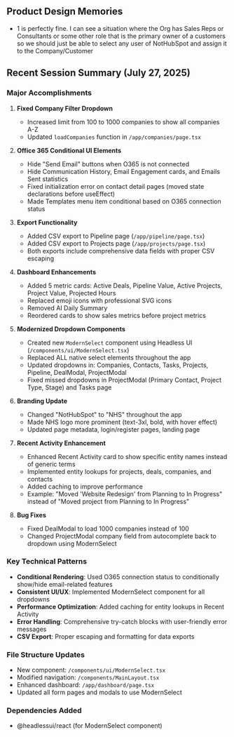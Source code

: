 ## Product Design Memories

- 1 is perfectly fine. I can see a situation where the Org has Sales Reps or Consultants or some other role that is the primary owner of a customers so we should just be able to select any user of NotHubSpot and assign it to the Company/Customer

## Recent Session Summary (July 27, 2025)

### Major Accomplishments

1. **Fixed Company Filter Dropdown**
   - Increased limit from 100 to 1000 companies to show all companies A-Z
   - Updated `loadCompanies` function in `/app/companies/page.tsx`

2. **Office 365 Conditional UI Elements**
   - Hide "Send Email" buttons when O365 is not connected
   - Hide Communication History, Email Engagement cards, and Emails Sent statistics
   - Fixed initialization error on contact detail pages (moved state declarations before useEffect)
   - Made Templates menu item conditional based on O365 connection status

3. **Export Functionality**
   - Added CSV export to Pipeline page (`/app/pipeline/page.tsx`)
   - Added CSV export to Projects page (`/app/projects/page.tsx`)
   - Both exports include comprehensive data fields with proper CSV escaping

4. **Dashboard Enhancements**
   - Added 5 metric cards: Active Deals, Pipeline Value, Active Projects, Project Value, Projected Hours
   - Replaced emoji icons with professional SVG icons
   - Removed AI Daily Summary
   - Reordered cards to show sales metrics before project metrics

5. **Modernized Dropdown Components**
   - Created new `ModernSelect` component using Headless UI (`/components/ui/ModernSelect.tsx`)
   - Replaced ALL native select elements throughout the app
   - Updated dropdowns in: Companies, Contacts, Tasks, Projects, Pipeline, DealModal, ProjectModal
   - Fixed missed dropdowns in ProjectModal (Primary Contact, Project Type, Stage) and Tasks page

6. **Branding Update**
   - Changed "NotHubSpot" to "NHS" throughout the app
   - Made NHS logo more prominent (text-3xl, bold, with hover effect)
   - Updated page metadata, login/register pages, landing page

7. **Recent Activity Enhancement**
   - Enhanced Recent Activity card to show specific entity names instead of generic terms
   - Implemented entity lookups for projects, deals, companies, and contacts
   - Added caching to improve performance
   - Example: "Moved 'Website Redesign' from Planning to In Progress" instead of "Moved project from Planning to In Progress"

8. **Bug Fixes**
   - Fixed DealModal to load 1000 companies instead of 100
   - Changed ProjectModal company field from autocomplete back to dropdown using ModernSelect

### Key Technical Patterns

- **Conditional Rendering**: Used O365 connection status to conditionally show/hide email-related features
- **Consistent UI/UX**: Implemented ModernSelect component for all dropdowns
- **Performance Optimization**: Added caching for entity lookups in Recent Activity
- **Error Handling**: Comprehensive try-catch blocks with user-friendly error messages
- **CSV Export**: Proper escaping and formatting for data exports

### File Structure Updates
- New component: `/components/ui/ModernSelect.tsx`
- Modified navigation: `/components/MainLayout.tsx`
- Enhanced dashboard: `/app/dashboard/page.tsx`
- Updated all form pages and modals to use ModernSelect

### Dependencies Added
- @headlessui/react (for ModernSelect component)